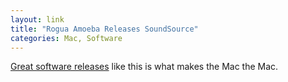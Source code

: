```yaml
---
layout: link
title: "Rogua Amoeba Releases SoundSource"
categories: Mac, Software
---
```


[Great software releases](https://weblog.rogueamoeba.com/2019/03/26/soundsource-4-is-our-brand-new-incredibly-powerful-system-wide-audio-control/) like this is what makes the Mac the Mac.